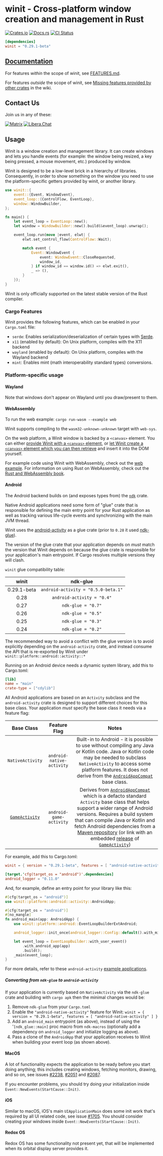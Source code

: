 # winit - Cross-platform window creation and management in Rust

[![Crates.io](https://img.shields.io/crates/v/winit.svg)](https://crates.io/crates/winit)
[![Docs.rs](https://docs.rs/winit/badge.svg)](https://docs.rs/winit)
[![CI Status](https://github.com/rust-windowing/winit/workflows/CI/badge.svg)](https://github.com/rust-windowing/winit/actions)

```toml
[dependencies]
winit = "0.29.1-beta"
```

## [Documentation](https://docs.rs/winit)

For features _within_ the scope of winit, see [FEATURES.md](FEATURES.md).

For features _outside_ the scope of winit, see [Missing features provided by other crates](https://github.com/rust-windowing/winit/wiki/Missing-features-provided-by-other-crates) in the wiki.

## Contact Us

Join us in any of these:

[![Matrix](https://img.shields.io/badge/Matrix-%23rust--windowing%3Amatrix.org-blueviolet.svg)](https://matrix.to/#/#rust-windowing:matrix.org)
[![Libera.Chat](https://img.shields.io/badge/libera.chat-%23winit-red.svg)](https://web.libera.chat/#winit)

## Usage

Winit is a window creation and management library. It can create windows and lets you handle
events (for example: the window being resized, a key being pressed, a mouse movement, etc.)
produced by window.

Winit is designed to be a low-level brick in a hierarchy of libraries. Consequently, in order to
show something on the window you need to use the platform-specific getters provided by winit, or
another library.

```rust
use winit::{
    event::{Event, WindowEvent},
    event_loop::{ControlFlow, EventLoop},
    window::WindowBuilder,
};

fn main() {
    let event_loop = EventLoop::new();
    let window = WindowBuilder::new().build(&event_loop).unwrap();

    event_loop.run(move |event, elwt| {
        elwt.set_control_flow(ControlFlow::Wait);

        match event {
            Event::WindowEvent {
                event: WindowEvent::CloseRequested,
                window_id,
            } if window_id == window.id() => elwt.exit(),
            _ => (),
        }
    });
}
```

Winit is only officially supported on the latest stable version of the Rust compiler.

### Cargo Features

Winit provides the following features, which can be enabled in your `Cargo.toml` file:
* `serde`: Enables serialization/deserialization of certain types with [Serde](https://crates.io/crates/serde).
* `x11` (enabled by default): On Unix platform, compiles with the X11 backend
* `wayland` (enabled by default): On Unix platform, compiles with the Wayland backend
* `mint`: Enables mint (math interoperability standard types) conversions.

### Platform-specific usage

#### Wayland

Note that windows don't appear on Wayland until you draw/present to them.

#### WebAssembly

To run the web example: `cargo run-wasm --example web`

Winit supports compiling to the `wasm32-unknown-unknown` target with `web-sys`.

On the web platform, a Winit window is backed by a `<canvas>` element. You can
either [provide Winit with a `<canvas>` element][web with_canvas], or [let Winit
create a `<canvas>` element which you can then retrieve][web canvas getter] and
insert it into the DOM yourself.

For example code using Winit with WebAssembly, check out the [web example]. For
information on using Rust on WebAssembly, check out the [Rust and WebAssembly
book].

[web with_canvas]: https://docs.rs/winit/latest/wasm32-unknown-unknown/winit/platform/web/trait.WindowBuilderExtWebSys.html#tymethod.with_canvas
[web canvas getter]: https://docs.rs/winit/latest/wasm32-unknown-unknown/winit/platform/web/trait.WindowExtWebSys.html#tymethod.canvas
[web example]: ./examples/web.rs
[Rust and WebAssembly book]: https://rustwasm.github.io/book/

#### Android

The Android backend builds on (and exposes types from) the [`ndk`](https://docs.rs/ndk/latest/ndk/) crate.

Native Android applications need some form of "glue" crate that is responsible
for defining the main entry point for your Rust application as well as tracking
various life-cycle events and synchronizing with the main JVM thread.

Winit uses the [android-activity](https://github.com/rib/android-activity) as a
glue crate (prior to `0.28` it used
[ndk-glue](https://github.com/rust-windowing/android-ndk-rs/tree/master/ndk-glue)).

The version of the glue crate that your application depends on _must_ match the
version that Winit depends on because the glue crate is responsible for your
application's main entrypoint. If Cargo resolves multiple versions they will
clash.

`winit` glue compatibility table:

| winit |       ndk-glue               |
| :---: | :--------------------------: |
| 0.29.1-beta  | `android-activity = "0.5.0-beta.1"`   |
| 0.28  | `android-activity = "0.4"`   |
| 0.27  | `ndk-glue = "0.7"`           |
| 0.26  | `ndk-glue = "0.5"`           |
| 0.25  | `ndk-glue = "0.3"`           |
| 0.24  | `ndk-glue = "0.2"`           |

The recommended way to avoid a conflict with the glue version is to avoid explicitly
depending on the `android-activity` crate, and instead consume the API that
is re-exported by Winit under `winit::platform::android::activity::*`

Running on an Android device needs a dynamic system library, add this to Cargo.toml:

```toml
[lib]
name = "main"
crate-type = ["cdylib"]
```

All Android applications are based on an `Activity` subclass and the
`android-activity` crate is designed to support different choices for this base
class. Your application _must_ specify the base class it needs via a feature flag:

| Base Class       | Feature Flag      |  Notes  |
| :--------------: | :---------------: | :-----: |
| `NativeActivity` | `android-native-activity` | Built-in to Android - it is possible to use without compiling any Java or Kotlin code. Java or Kotlin code may be needed to subclass `NativeActivity` to access some platform features. It does not derive from the [`AndroidAppCompat`] base class.|
| [`GameActivity`] | `android-game-activity`   | Derives from [`AndroidAppCompat`] which is a defacto standard `Activity` base class that helps support a wider range of Android versions. Requires a build system that can compile Java or Kotlin and fetch Android dependencies from a [Maven repository][agdk_jetpack] (or link with an embedded [release][agdk_releases] of [`GameActivity`]) |

[`GameActivity`]: https://developer.android.com/games/agdk/game-activity
[`GameTextInput`]: https://developer.android.com/games/agdk/add-support-for-text-input
[`AndroidAppCompat`]: https://developer.android.com/reference/androidx/appcompat/app/AppCompatActivity
[agdk_jetpack]: https://developer.android.com/jetpack/androidx/releases/games
[agdk_releases]: https://developer.android.com/games/agdk/download#agdk-libraries
[Gradle]: https://developer.android.com/studio/build

For example, add this to Cargo.toml:
```toml
winit = { version = "0.29.1-beta", features = [ "android-native-activity" ] }

[target.'cfg(target_os = "android")'.dependencies]
android_logger = "0.11.0"
```

And, for example, define an entry point for your library like this:
```rust
#[cfg(target_os = "android")]
use winit::platform::android::activity::AndroidApp;

#[cfg(target_os = "android")]
#[no_mangle]
fn android_main(app: AndroidApp) {
    use winit::platform::android::EventLoopBuilderExtAndroid;

    android_logger::init_once(android_logger::Config::default().with_min_level(log::Level::Trace));

    let event_loop = EventLoopBuilder::with_user_event()
        .with_android_app(app)
        .build();
    _main(event_loop);
}
```

For more details, refer to these `android-activity` [example applications](https://github.com/rib/android-activity/tree/main/examples).

##### Converting from `ndk-glue` to `android-activity`

If your application is currently based on `NativeActivity` via the `ndk-glue` crate and building with `cargo apk` then the minimal changes would be:
1. Remove `ndk-glue` from your `Cargo.toml`
2. Enable the `"android-native-activity"` feature for Winit: `winit = { version = "0.29.1-beta", features = [ "android-native-activity" ] }`
3. Add an `android_main` entrypoint (as above), instead of using the '`[ndk_glue::main]` proc macro from `ndk-macros` (optionally add a dependency on `android_logger` and initialize logging as above).
4. Pass a clone of the `AndroidApp` that your application receives to Winit when building your event loop (as shown above).

#### MacOS

A lot of functionality expects the application to be ready before you start
doing anything; this includes creating windows, fetching monitors, drawing,
and so on, see issues [#2238], [#2051] and [#2087].

If you encounter problems, you should try doing your initialization inside
`Event::NewEvents(StartCause::Init)`.

#### iOS

Similar to macOS, iOS's main `UIApplicationMain` does some init work that's required
by all UI related code, see issue [#1705]. You should consider creating your windows
inside `Event::NewEvents(StartCause::Init)`.


[#2238]: https://github.com/rust-windowing/winit/issues/2238
[#2051]: https://github.com/rust-windowing/winit/issues/2051
[#2087]: https://github.com/rust-windowing/winit/issues/2087
[#1705]: https://github.com/rust-windowing/winit/issues/1705

#### Redox OS

Redox OS has some functionality not present yet, that will be implemented when
its orbital display server provides it.
